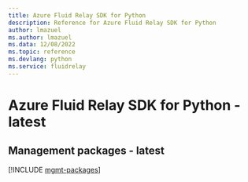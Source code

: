 ```yaml
---
title: Azure Fluid Relay SDK for Python
description: Reference for Azure Fluid Relay SDK for Python
author: lmazuel
ms.author: lmazuel
ms.data: 12/08/2022
ms.topic: reference
ms.devlang: python
ms.service: fluidrelay
---
```

# Azure Fluid Relay SDK for Python - latest

## Management packages - latest
[!INCLUDE [mgmt-packages](fluid-relay-mgmt-index.md)]